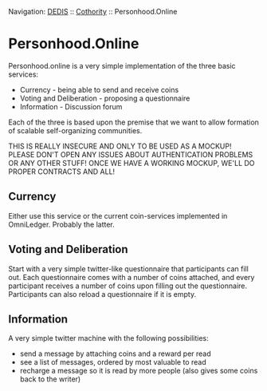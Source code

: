 Navigation: [DEDIS](https://github.com/dedis/doc/tree/master/README.md) ::
[Cothority](https://github.com/dedis/cothority/tree/master/README.md) ::
Personhood.Online

# Personhood.Online

Personhood.online is a very simple implementation of the three basic services:

- Currency - being able to send and receive coins
- Voting and Deliberation - proposing a questionnaire
- Information - Discussion forum

Each of the three is based upon the premise that we want to allow formation
of scalable self-organizing communities.

THIS IS REALLY INSECURE AND ONLY TO BE USED AS A MOCKUP! PLEASE DON'T OPEN
ANY ISSUES ABOUT AUTHENTICATION PROBLEMS OR ANY OTHER STUFF! ONCE WE HAVE A
WORKING MOCKUP, WE'LL DO PROPER CONTRACTS AND ALL!

## Currency

Either use this service or the current coin-services implemented in OmniLedger.
Probably the latter.

## Voting and Deliberation

Start with a very simple twitter-like questionnaire that participants can fill
out. Each questionnaire comes with a number of coins attached, and every
participant receives a number of coins upon filling out the questionnaire.
Participants can also reload a questionnaire if it is empty.

## Information

A very simple twitter machine with the following possibilities:
- send a message by attaching coins and a reward per read
- see a list of messages, ordered by most valuable to read
- recharge a message so it is read by more people (also gives some coins
  back to the writer)

